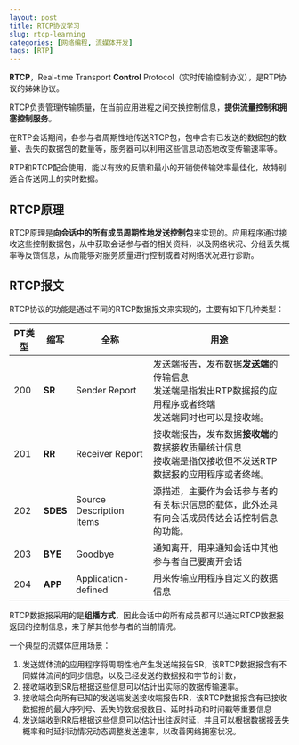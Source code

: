 ```yaml
---
layout: post
title: RTCP协议学习
slug: rtcp-learning
categories: [网络编程, 流媒体开发]
tags: [RTP]
---
```

**RTCP**，Real-time Transport **Control** Protocol（实时传输控制协议），是RTP协议的姊妹协议。

RTCP负责管理传输质量，在当前应用进程之间交换控制信息，**提供流量控制和拥塞控制服务**。

在RTP会话期间，各参与者周期性地传送RTCP包，包中含有已发送的数据包的数量、丢失的数据包的数量等，服务器可以利用这些信息动态地改变传输速率等。

RTP和RTCP配合使用，能以有效的反馈和最小的开销使传输效率最佳化，故特别适合传送网上的实时数据。

## RTCP原理

 RTCP原理是**向会话中的所有成员周期性地发送控制包**来实现的。应用程序通过接收这些控制数据包，从中获取会话参与者的相关资料，以及网络状况、分组丢失概率等反馈信息，从而能够对服务质量进行控制或者对网络状况进行诊断。

## RTCP报文

RTCP协议的功能是通过不同的RTCP数据报文来实现的，主要有如下几种类型：

| PT类型 | 缩写       | 全称                       | 用途                                                                  |
| ---- | -------- | ------------------------ | ------------------------------------------------------------------- |
| 200  | **SR**   | Sender Report            | 发送端报告，发布数据**发送端**的传输信息<br/>发送端是指发出RTP数据报的应用程序或者终端<br/>发送端同时也可以是接收端。 |
| 201  | **RR**   | Receiver Report          | 接收端报告，发布数据**接收端**的数据接收质量统计信息<br/>接收端是指仅接收但不发送RTP数据报的应用程序或者终端。       |
| 202  | **SDES** | Source Description Items | 源描述，主要作为会话参与者的有关标识信息的载体，此外还具有向会话成员传达会话控制信息的功能。                      |
| 203  | **BYE**  | Goodbye                  | 通知离开，用来通知会话中其他参与者自己要离开会话                                            |
| 204  | **APP**  | Application-defined      | 用来传输应用程序自定义的数据信息                                                    |

RTCP数据报采用的是**组播方式**，因此会话中的所有成员都可以通过RTCP数据报返回的控制信息，来了解其他参与者的当前情况。

一个典型的流媒体应用场景：

1. 发送媒体流的应用程序将周期性地产生发送端报告SR，该RTCP数据报含有不同媒体流间的同步信息，以及已经发送的数据报和字节的计数，
2. 接收端收到SR后根据这些信息可以估计出实际的数据传输速率。
3. 接收端会向所有已知的发送端发送接收端报告RR，该RTCP数据报含有已接收数据报的最大序列号、丢失的数据报数目、延时抖动和时间戳等重要信息
4. 发送端收到RR后根据这些信息可以估计出往返时延，并且可以根据数据报丢失概率和时延抖动情况动态调整发送速率，以改善网络拥塞状况。
